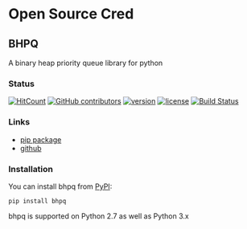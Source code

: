 # Open Source Cred

## <i class="fab fa-python fa-lg"></i> BHPQ

A binary heap priority queue library for python

### Status

[![HitCount](http://hits.dwyl.io/aayushuppal/bhpq.svg)](https://github.com/aayushuppal/bhpq)
[![GitHub contributors](https://img.shields.io/github/contributors/aayushuppal/bhpq.svg)](https://github.com/aayushuppal/bhpq/graphs/contributors)
[![version](https://img.shields.io/pypi/v/bhpq.svg)](https://pypi.python.org/pypi/bhpq)
[![license](https://img.shields.io/pypi/l/bhpq.svg)](https://pypi.python.org/pypi/bhpq)
[![Build Status](https://travis-ci.org/aayushuppal/bhpq.svg?branch=master)](https://travis-ci.org/aayushuppal/bhpq)

### Links

- [pip package](https://pypi.org/project/bhpq)
- [github](https://github.com/aayushuppal/bhpq)

### Installation

You can install bhpq from [PyPI](https://pypi.org/project/bhpq):

    pip install bhpq

bhpq is supported on Python 2.7 as well as Python 3.x


[^1]: Last Updated: `2018-11-13`
